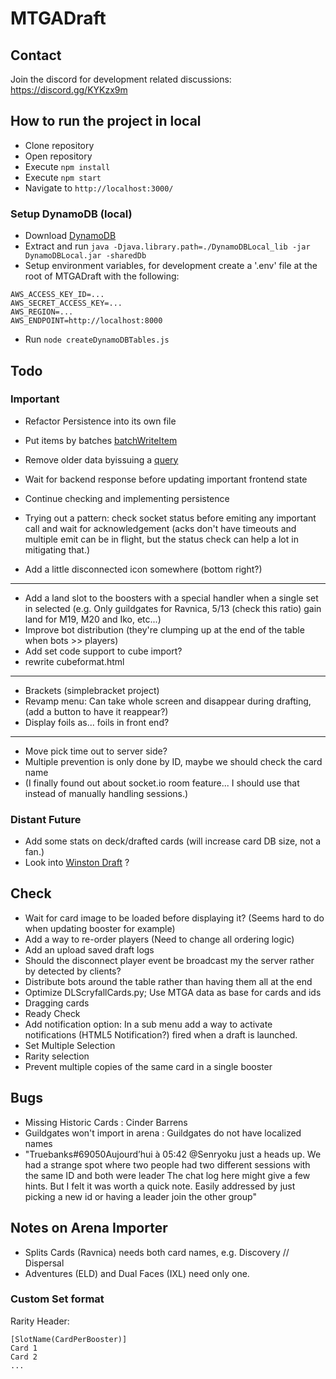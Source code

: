 # MTGADraft

## Contact

Join the discord for development related discussions: https://discord.gg/KYKzx9m

## How to run the project in local

-   Clone repository
-   Open repository
-   Execute `npm install`
-   Execute `npm start`
-   Navigate to `http://localhost:3000/`

### Setup DynamoDB (local)

-   Download [DynamoDB](https://docs.aws.amazon.com/amazondynamodb/latest/developerguide/DynamoDBLocal.DownloadingAndRunning.html)
-   Extract and run `java -Djava.library.path=./DynamoDBLocal_lib -jar DynamoDBLocal.jar -sharedDb`
-   Setup environment variables, for development create a '.env' file at the root of MTGADraft with the following:

```
AWS_ACCESS_KEY_ID=...
AWS_SECRET_ACCESS_KEY=...
AWS_REGION=...
AWS_ENDPOINT=http://localhost:8000
```

-   Run `node createDynamoDBTables.js`

## Todo

### Important

-   Refactor Persistence into its own file
-   Put items by batches [batchWriteItem](https://docs.aws.amazon.com/sdk-for-javascript/v2/developer-guide/dynamodb-example-table-read-write-batch.html)
-   Remove older data byissuing a [query](https://docs.aws.amazon.com/amazondynamodb/latest/developerguide/GettingStarted.NodeJs.04.html)

-   Wait for backend response before updating important frontend state
-   Continue checking and implementing persistence
-   Trying out a pattern: check socket status before emiting any important call and wait for acknowledgement (acks don't have timeouts and multiple emit can be in flight, but the status check can help a lot in mitigating that.)
-   Add a little disconnected icon somewhere (bottom right?)

---

-   Add a land slot to the boosters with a special handler when a single set in selected (e.g. Only guildgates for Ravnica, 5/13 (check this ratio) gain land for M19, M20 and Iko, etc...)
-   Improve bot distribution (they're clumping up at the end of the table when bots >> players)
-   Add set code support to cube import?
-   rewrite cubeformat.html

---

-   Brackets (simplebracket project)
-   Revamp menu: Can take whole screen and disappear during drafting, (add a button to have it reappear?)
-   Display foils as... foils in front end?

---

-   Move pick time out to server side?
-   Multiple prevention is only done by ID, maybe we should check the card name
-   (I finally found out about socket.io room feature... I should use that instead of manually handling sessions.)

### Distant Future

-   Add some stats on deck/drafted cards (will increase card DB size, not a fan.)
-   Look into [Winston Draft](https://mtg.gamepedia.com/Winston_Draft) ?

## Check

-   Wait for card image to be loaded before displaying it? (Seems hard to do when updating booster for example)
-   Add a way to re-order players (Need to change all ordering logic)
-   Add an upload saved draft logs
-   Should the disconnect player event be broadcast my the server rather by detected by clients?
-   Distribute bots around the table rather than having them all at the end
-   Optimize DLScryfallCards.py; Use MTGA data as base for cards and ids
-   Dragging cards
-   Ready Check
-   Add notification option: In a sub menu add a way to activate notifications (HTML5 Notification?) fired when a draft is launched.
-   Set Multiple Selection
-   Rarity selection
-   Prevent multiple copies of the same card in a single booster

## Bugs

-   Missing Historic Cards : Cinder Barrens
-   Guildgates won't import in arena : Guildgates do not have localized names
-   "Truebanks#69050Aujourd’hui à 05:42
    @Senryoku just a heads up. We had a strange spot where two people had two different sessions with the same ID and both were leader
    The chat log here might give a few hints. But I felt it was worth a quick note. Easily addressed by just picking a new id or having a leader join the other group"

## Notes on Arena Importer

-   Splits Cards (Ravnica) needs both card names, e.g. Discovery // Dispersal
-   Adventures (ELD) and Dual Faces (IXL) need only one.

### Custom Set format

Rarity Header:

    [SlotName(CardPerBooster)]
    Card 1
    Card 2
    ...
